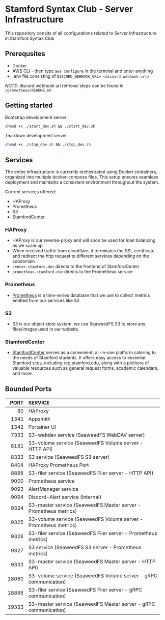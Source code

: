# Stamford Syntax Club - Server Infrastructure

This repository consits of all configurations related to Server Infrastructure in Stamford Syntax Club

## Prerequsites

- Docker
- AWS CLI - then type `aws configure` in the terminal and enter anything
- .env file consisting of `DISCORD_WEBHOOK_URL= <discord webhook url>`

_NOTE:_ discord webhook url retrieval steps can be found in `/prometheus/README.md`

## Getting started

Bootstrap development server:

```bash
chmod +x ./start_dev.sh && ./start_dev.sh
```

Teardown development server

```bash
chmod +x ./stop_dev.sh && ./stop_dev.sh
```

## Services

The entire infrastructure is currently orchestrated using Docker containers, organized into multiple docker-compose files. This setup ensures seamless deployment and maintains a consistent environment throughout the system.

Current services offered:

- HAProxy
- Prometheus
- S3
- StamfordCenter

### HAProxy

- HAProxy is our reverse-proxy and will soon be used for load balancing as we scale up
- When received traffic from cloudflare, it terminates the SSL certificate and redirect the http request to different services depending on the subdomain.
- `center.stamford.dev` directs to the frontend of StamfordCenter
- `prometheus.stamford.dev` directs to the Prometheus service

### Prometheus

- [Prometheus](https://prometheus.stamford.dev) is a time-series database that we use to collect metrics emitted from our services like S3

### S3

- S3 is our object store system, we use SeaweedFS S3 to store any files/images used in our website.

### StamfordCenter

- [StamfordCenter](https://center.stamford.dev) serves as a convenient, all-in-one platform catering to the needs of Stamford students. It offers easy access to essential Stamford sites, including reg.stamford.edu, along with a plethora of valuable resources such as general request forms, academic calendars, and more.

## Bounded Ports

|  PORT | SERVICE                                                          |
| ----: | :--------------------------------------------------------------- |
|    80 | HAProxy                                                          |
|  1341 | Appsmith                                                         |
|  1342 | Portainer UI                                                     |
|  7333 | S3-webdav service (SeaweedFS WebDAV server)                      |
|  8181 | S3-volume service (SeaweedFS Volume server - HTTP API)           |
|  8333 | S3 service (SeaweedFS S3 server)                                 |
|  8404 | HAProxy Prometheus Port                                          | 
|  8888 | S3-filer service (SeaweedFS Filer server - HTTP API)             |
|  9000 | Prometheus service                                               |
|  9093 | AlertManager service                                             |
|  9094 | Discord-Alert service (Internal)                                 |
|  9324 | S3-master service (SeaweedFS Master server - Prometheus metrics) |
|  9325 | S3-volume service (SeaweedFS Volume server - Prometheus metrics) |
|  9326 | S3-filer service (SeaweedFS Filer server - Prometheus metrics)   |
|  9327 | S3 service (SeaweedFS S3 server - Prometheus metrics)            |
|  9333 | S3-master service (SeaweedFS Master server - HTTP API)           |
| 18080 | S3-volume service (SeaweedFS Volume server - gRPC communication) |
| 18888 | S3-filer service (SeaweedFS Filer server - gRPC communication)   |
| 19333 | S3-master service (SeaweedFS Master server - gRPC communication) |

